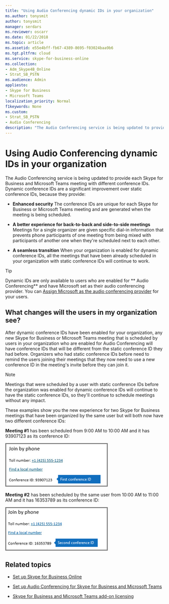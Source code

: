 ```yaml
---
title: "Using Audio Conferencing dynamic IDs in your organization"
ms.author: tonysmit
author: tonysmit
manager: serdars
ms.reviewer: oscarr
ms.date: 01/22/2018
ms.topic: article
ms.assetid: e55e4bff-fb67-4389-8695-f03024baa9b6
ms.tgt.pltfrm: cloud
ms.service: skype-for-business-online
ms.collection: 
- Adm_Skype4B_Online
- Strat_SB_PSTN
ms.audience: Admin
appliesto:
- Skype for Business 
- Microsoft Teams
localization_priority: Normal
f1keywords: None
ms.custom:
- Strat_SB_PSTN
- Audio Conferencing
description: "The Audio Conferencing service is being updated to provide each Skype for Business and Microsoft Teams meeting with different conference IDs. Dynamic conference IDs are a significant improvement over static conference IDs, because they provide:"
---
```


# Using Audio Conferencing dynamic IDs in your organization

The Audio Conferencing service is being updated to provide each Skype for Business and Microsoft Teams meeting with different conference IDs. Dynamic conference IDs are a significant improvement over static conference IDs, because they provide:
  
- **Enhanced security** The conference IDs are unique for each Skype for Business or Microsoft Teams meeting and are generated when the meeting is being scheduled.
    
- **A better experience for back-to-back and side-to-side meetings** Meetings for a single organizer are given specific dial-in information that prevents phone participants of one meeting from being mixed with participants of another one when they're scheduled next to each other.
    
- **A seamless transition** When your organization is enabled for dynamic conference IDs, all the meetings that have been already scheduled in your organization with static conference IDs will continue to work.
    
> [!TIP]
> Dynamic IDs are only available to users who are enabled for ** Audio Conferencing** and have Microsoft set as their audio conferencing provider. You can [Assign Microsoft as the audio conferencing provider](assign-microsoft-as-the-audio-conferencing-provider.md) for your users.
  
## What changes will the users in my organization see?

After dynamic conference IDs have been enabled for your organization, any new Skype for Business or Microsoft Teams meeting that is scheduled by users in your organization who are enabled for Audio Conferencing will have conference IDs that will be different from the static conference ID they had before. Organizers who had static conference IDs before need to remind the users joining their meetings that they now need to use a new conference ID in the meeting's invite before they can join it.
  
> [!NOTE]
> Meetings that were scheduled by a user with static conference IDs before the organization was enabled for dynamic conference IDs will continue to have the static conference IDs, so they'll continue to schedule meetings without any impact. 
  
These examples show you the new experience for two Skype for Business meetings that have been organized by the same user but will both now have two different conference IDs: 
  
 **Meeting #1** has been scheduled from 9:00 AM to 10:00 AM and it has 93907123 as its conference ID:
  
![First Dynamic Conference ID.](../images/997b2473-7645-46df-9774-95eb070c2239.png)
  
 **Meeting #2** has been scheduled by the same user from 10:00 AM to 11:00 AM and it has 16353789 as its conference ID:
  
![Second Dynamic Conference IDs](../images/e1eecc76-812b-426c-90e8-80e9f6f4ad31.png)
  
## Related topics

- [Set up Skype for Business Online](../set-up-skype-for-business-online/set-up-skype-for-business-online.md)
    
- [Set up Audio Conferencing for Skype for Business and Microsoft Teams](set-up-audio-conferencing.md)
    
- [Skype for Business and Microsoft Teams add-on licensing](../skype-for-business-and-microsoft-teams-add-on-licensing/skype-for-business-and-microsoft-teams-add-on-licensing.md)
    

